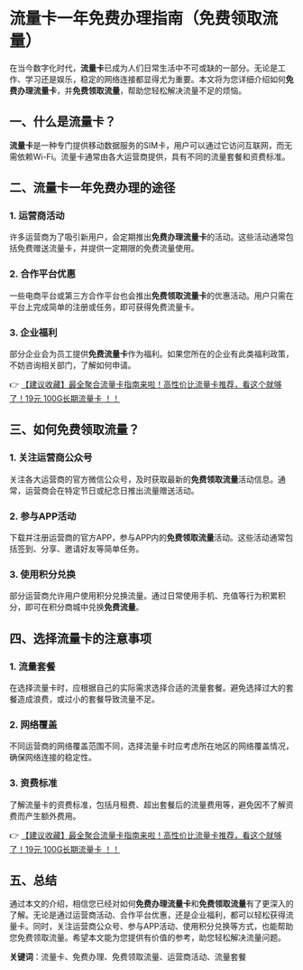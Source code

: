 # 流量卡一年免费办理指南（免费领取流量）

在当今数字化时代，**流量卡**已成为人们日常生活中不可或缺的一部分。无论是工作、学习还是娱乐，稳定的网络连接都显得尤为重要。本文将为您详细介绍如何**免费办理流量卡**，并**免费领取流量**，帮助您轻松解决流量不足的烦恼。

## 一、什么是流量卡？

**流量卡**是一种专门提供移动数据服务的SIM卡，用户可以通过它访问互联网，而无需依赖Wi-Fi。流量卡通常由各大运营商提供，具有不同的流量套餐和资费标准。

## 二、流量卡一年免费办理的途径

### 1. 运营商活动

许多运营商为了吸引新用户，会定期推出**免费办理流量卡**的活动。这些活动通常包括免费赠送流量卡，并提供一定期限的免费流量使用。

### 2. 合作平台优惠

一些电商平台或第三方合作平台也会推出**免费领取流量卡**的优惠活动。用户只需在平台上完成简单的注册或任务，即可获得免费流量卡。

### 3. 企业福利

部分企业会为员工提供**免费流量卡**作为福利。如果您所在的企业有此类福利政策，不妨咨询相关部门，了解如何申请。

👉 [【建议收藏】最全聚合流量卡指南来啦！高性价比流量卡推荐，看这个就够了！19元 100G长期流量卡 ！！](https://bit.ly/Liuliangka)

## 三、如何免费领取流量？

### 1. 关注运营商公众号

关注各大运营商的官方微信公众号，及时获取最新的**免费领取流量**活动信息。通常，运营商会在特定节日或纪念日推出流量赠送活动。

### 2. 参与APP活动

下载并注册运营商的官方APP，参与APP内的**免费领取流量**活动。这些活动通常包括签到、分享、邀请好友等简单任务。

### 3. 使用积分兑换

部分运营商允许用户使用积分兑换流量。通过日常使用手机、充值等行为积累积分，即可在积分商城中兑换**免费流量**。

## 四、选择流量卡的注意事项

### 1. 流量套餐

在选择流量卡时，应根据自己的实际需求选择合适的流量套餐。避免选择过大的套餐造成浪费，或过小的套餐导致流量不足。

### 2. 网络覆盖

不同运营商的网络覆盖范围不同，选择流量卡时应考虑所在地区的网络覆盖情况，确保网络连接的稳定性。

### 3. 资费标准

了解流量卡的资费标准，包括月租费、超出套餐后的流量费用等，避免因不了解资费而产生额外费用。

👉 [【建议收藏】最全聚合流量卡指南来啦！高性价比流量卡推荐，看这个就够了！19元 100G长期流量卡 ！！](https://bit.ly/Liuliangka)

## 五、总结

通过本文的介绍，相信您已经对如何**免费办理流量卡**和**免费领取流量**有了更深入的了解。无论是通过运营商活动、合作平台优惠，还是企业福利，都可以轻松获得流量卡。同时，关注运营商公众号、参与APP活动、使用积分兑换等方式，也能帮助您免费领取流量。希望本文能为您提供有价值的参考，助您轻松解决流量问题。

**关键词**：流量卡、免费办理、免费领取流量、运营商活动、流量套餐